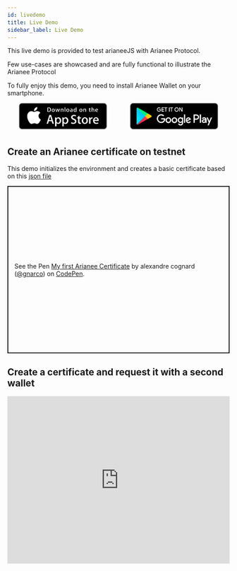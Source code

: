 ```yaml
---
id: livedemo
title: Live Demo
sidebar_label: Live Demo
---
```


This live demo is provided to test arianeeJS with Arianee Protocol.

Few use-cases are showcased and are fully functional to illustrate the Arianee Protocol

To fully enjoy this demo, you need to install Arianee Wallet on your smartphone.




<div style="width:50%; float: left; text-align:center">
<a href="https://apps.apple.com/ch/app/arianee-wallet/id1435782507" target="_blank"><img src="../img/appstore.svg" alt="drawing" width="200"/></a>
</div>

<div style="width:50%; float: left;text-align:center">
<a href="https://play.google.com/store/apps/details?id=com.arianee.wallet&hl=ln" target="_blank"><img src="../img/googleplay.svg" alt="drawing" width="200"/></a>
</div>


<br/><br/><br/><br/>

## Create an Arianee certificate on testnet
This demo initializes the environment and creates a basic certificate based on this <a href="https://cert.arianee.org/cert/sampleCert.json" target="_blank">json file</a>

<p class="codepen" data-height="379" data-theme-id="0" data-default-tab="js,result" data-user="gnarco" data-slug-hash="OJJVvQm" style="height: 379px; box-sizing: border-box; display: flex; align-items: center; justify-content: center; border: 2px solid; margin: 1em 0; padding: 1em;" data-pen-title="My first Arianee Certificate">
  <span>See the Pen <a href="https://codepen.io/gnarco/pen/OJJVvQm">
  My first Arianee Certificate</a> by alexandre cognard (<a href="https://codepen.io/gnarco">@gnarco</a>)
  on <a href="https://codepen.io">CodePen</a>.</span>
</p>
<script async src="https://static.codepen.io/assets/embed/ei.js"></script>

## Create a certificate and request it with a second wallet
<iframe height="379" style="width: 100%;" scrolling="no" title="My first Arianee Certificate" src="https://codepen.io/gnarco/embed/OJJVvQm?height=379&theme-id=0&default-tab=js,result" frameborder="no" allowtransparency="true" allowfullscreen="true">

</iframe>
<script async src="https://static.codepen.io/assets/embed/ei.js"></script>


